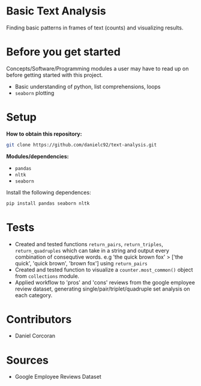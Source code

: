 # Basic Text Analysis
Finding basic patterns in frames of text (counts) and visualizing results.

# Before you get started
Concepts/Software/Programming modules a user may have to read up on before getting started with this project.
- Basic understanding of python, list comprehensions, loops
- `seaborn` plotting

# Setup
**How to obtain this repository:**
```sh
git clone https://github.com/danielc92/text-analysis.git
```
**Modules/dependencies:**

- `pandas`
- `nltk`
- `seaborn`

Install the following dependences:
```sh
pip install pandas seaborn nltk
```

# Tests
- Created and tested functions `return_pairs`, `return_triples`, `return_quadruples` which can take in a string and output every combination of consequtive words. e.g 'the quick brown fox' > ['the quick', 'quick brown', 'brown fox'] using `return_pairs`
- Created and tested function to visualize a `counter.most_common()` object from `collections` module.
- Applied workflow to 'pros' and 'cons' reviews from the google employee review dataset, generating single/pair/triplet/quadruple set analysis on each category.

# Contributors
- Daniel Corcoran

# Sources
- Google Employee Reviews Dataset